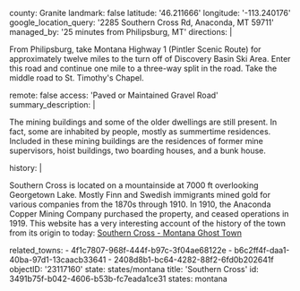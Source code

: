 county: Granite
landmark: false
latitude: '46.211666'
longitude: '-113.240176'
google_location_query: '2285 Southern Cross Rd, Anaconda, MT 59711'
managed_by: '25 minutes from Philipsburg, MT'
directions: |
  <p>From Philipsburg, take Montana Highway 1 (Pintler Scenic Route) for approximately twelve miles to the turn off of Discovery Basin Ski Area. Enter this road and continue one mile to a three-way split in the road. Take the middle road to St. Timothy's Chapel.
  </p>
remote: false
access: 'Paved or Maintained Gravel Road'
summary_description: |
  <p>The mining buildings and some of the older dwellings are still present. In fact, some are inhabited by people, mostly as summertime residences. Included in these mining buildings are the residences of former mine supervisors, hoist buildings, two boarding houses, and a bunk house.
  </p>
history: |
  <p>Southern Cross is located on a mountainside at 7000 ft overlooking Georgetown Lake. Mostly Finn and Swedish immigrants mined gold for various companies from the 1870s through 1910. In 1910, the Anaconda Copper Mining Company purchased the property, and ceased operations in 1919. This website has a very interesting account of the history of the town from its origin to today: <a href="\&quot;https://www.ghosttowns.com/states/mt/southerncross.html\&quot;">Southern Cross - Montana Ghost Town</a>
  </p>
related_towns:
  - 4f1c7807-968f-444f-b97c-3f04ae68122e
  - b6c2ff4f-daa1-40ba-97d1-13caacb33641
  - 2408d8b1-bc64-4282-88f2-6fd0b202641f
objectID: '23117160'
state: states/montana
title: 'Southern Cross'
id: 3491b75f-b042-4606-b53b-fc7eada1ce31
states: montana
